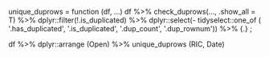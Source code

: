 unique_duprows = 
function (df, ...) df %>% 
	check_duprows(..., .show_all = T) %>% 
	dplyr::filter(!.is_duplicated) %>% 
	dplyr::select(- tidyselect::one_of (
		'.has_duplicated', 
		'.is_duplicated', 
		'.dup_count', 
		'.dup_rownum')) %>% 
	{.} ;

df %>% dplyr::arrange (Open) %>% unique_duprows (RIC, Date)
